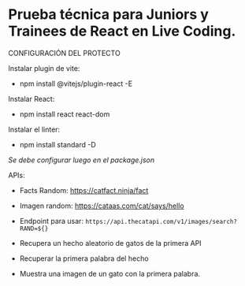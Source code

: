 # Prueba técnica para Juniors y Trainees de React en Live Coding.

CONFIGURACIÓN DEL PROTECTO

Instalar plugin de vite:
- npm install @vitejs/plugin-react -E

Instalar React:
- npm install react react-dom

Instalar el linter:
- npm install standard -D

*Se debe configurar luego en el package.json*

APIs:

- Facts Random: https://catfact.ninja/fact
- Imagen random: https://cataas.com/cat/says/hello
- Endpoint para usar: `https://api.thecatapi.com/v1/images/search?RAND=${}`

- Recupera un hecho aleatorio de gatos de la primera API
- Recuperar la primera palabra del hecho
- Muestra una imagen de un gato con la primera palabra.